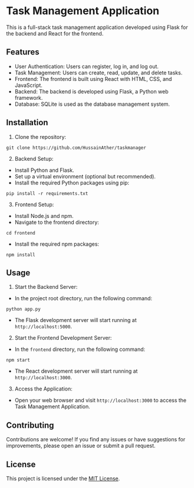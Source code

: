 # Task Management Application

This is a full-stack task management application developed using Flask for the backend and React for the frontend.

## Features

- User Authentication: Users can register, log in, and log out.
- Task Management: Users can create, read, update, and delete tasks.
- Frontend: The frontend is built using React with HTML, CSS, and JavaScript.
- Backend: The backend is developed using Flask, a Python web framework.
- Database: SQLite is used as the database management system.

## Installation

1. Clone the repository:

```
git clone https://github.com/HussainAther/taskmanager
```

2. Backend Setup:

- Install Python and Flask.
- Set up a virtual environment (optional but recommended).
- Install the required Python packages using pip:

```
pip install -r requirements.txt
```

3. Frontend Setup:

- Install Node.js and npm.
- Navigate to the frontend directory:

```
cd frontend
```

- Install the required npm packages:

```
npm install
```

## Usage

1. Start the Backend Server:

- In the project root directory, run the following command:

```
python app.py
```

- The Flask development server will start running at `http://localhost:5000`.

2. Start the Frontend Development Server:

- In the `frontend` directory, run the following command:

```
npm start
```

- The React development server will start running at `http://localhost:3000`.

3. Access the Application:

- Open your web browser and visit `http://localhost:3000` to access the Task Management Application.

## Contributing

Contributions are welcome! If you find any issues or have suggestions for improvements, please open an issue or submit a pull request.

## License

This project is licensed under the [MIT License](LICENSE).

